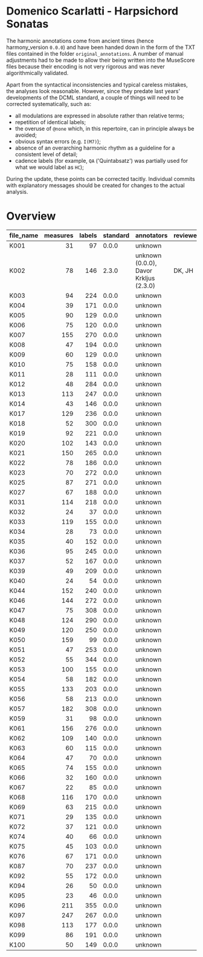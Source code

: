 # Domenico Scarlatti - Harpsichord Sonatas

The harmonic annotations come from ancient times (hence harmony_version `0.0.0`)
and have been handed down in the form of the TXT files contained in the folder
`original_annotations`. A number of manual adjustments had to be made to allow
their being written into the MuseScore files because their encoding is not very
rigorous and was never algorithmically validated.

Apart from the syntactical inconsistencies and typical careless mistakes, the
analyses look reasonable. However, since they predate last years' developments
of the DCML standard, a couple of things will need to be corrected systematically,
such as:

* all modulations are expressed in absolute rather than relative terms;
* repetition of identical labels;
* the overuse of `@none` which, in this repertoire, can in principle always be avoided;
* obvious syntax errors (e.g. `I(M7)`);
* absence of an overarching harmonic rhythm as a guideline for a consistent level of detail;
* cadence labels (for example, `QA` ('Quintabsatz') was partially used for what we would
  label as `HC`);

During the update, these points can be corrected tacitly. Individual commits with
explanatory messages should be created for changes to the actual analysis.
 


# Overview
|file_name|measures|labels|standard|              annotators              |reviewers|
|---------|-------:|-----:|--------|--------------------------------------|---------|
|K001     |      31|    97|0.0.0   |unknown                               |         |
|K002     |      78|   146|2.3.0   |unknown (0.0.0), Davor Krkljus (2.3.0)|DK, JH   |
|K003     |      94|   224|0.0.0   |unknown                               |         |
|K004     |      39|   171|0.0.0   |unknown                               |         |
|K005     |      90|   129|0.0.0   |unknown                               |         |
|K006     |      75|   120|0.0.0   |unknown                               |         |
|K007     |     155|   270|0.0.0   |unknown                               |         |
|K008     |      47|   194|0.0.0   |unknown                               |         |
|K009     |      60|   129|0.0.0   |unknown                               |         |
|K010     |      75|   158|0.0.0   |unknown                               |         |
|K011     |      28|   111|0.0.0   |unknown                               |         |
|K012     |      48|   284|0.0.0   |unknown                               |         |
|K013     |     113|   247|0.0.0   |unknown                               |         |
|K014     |      43|   146|0.0.0   |unknown                               |         |
|K017     |     129|   236|0.0.0   |unknown                               |         |
|K018     |      52|   300|0.0.0   |unknown                               |         |
|K019     |      92|   221|0.0.0   |unknown                               |         |
|K020     |     102|   143|0.0.0   |unknown                               |         |
|K021     |     150|   265|0.0.0   |unknown                               |         |
|K022     |      78|   186|0.0.0   |unknown                               |         |
|K023     |      70|   272|0.0.0   |unknown                               |         |
|K025     |      87|   271|0.0.0   |unknown                               |         |
|K027     |      67|   188|0.0.0   |unknown                               |         |
|K031     |     114|   218|0.0.0   |unknown                               |         |
|K032     |      24|    37|0.0.0   |unknown                               |         |
|K033     |     119|   155|0.0.0   |unknown                               |         |
|K034     |      28|    73|0.0.0   |unknown                               |         |
|K035     |      40|   152|0.0.0   |unknown                               |         |
|K036     |      95|   245|0.0.0   |unknown                               |         |
|K037     |      52|   167|0.0.0   |unknown                               |         |
|K039     |      49|   209|0.0.0   |unknown                               |         |
|K040     |      24|    54|0.0.0   |unknown                               |         |
|K044     |     152|   240|0.0.0   |unknown                               |         |
|K046     |     144|   272|0.0.0   |unknown                               |         |
|K047     |      75|   308|0.0.0   |unknown                               |         |
|K048     |     124|   290|0.0.0   |unknown                               |         |
|K049     |     120|   250|0.0.0   |unknown                               |         |
|K050     |     159|    99|0.0.0   |unknown                               |         |
|K051     |      47|   253|0.0.0   |unknown                               |         |
|K052     |      55|   344|0.0.0   |unknown                               |         |
|K053     |     100|   155|0.0.0   |unknown                               |         |
|K054     |      58|   182|0.0.0   |unknown                               |         |
|K055     |     133|   203|0.0.0   |unknown                               |         |
|K056     |      58|   213|0.0.0   |unknown                               |         |
|K057     |     182|   308|0.0.0   |unknown                               |         |
|K059     |      31|    98|0.0.0   |unknown                               |         |
|K061     |     156|   276|0.0.0   |unknown                               |         |
|K062     |     109|   140|0.0.0   |unknown                               |         |
|K063     |      60|   115|0.0.0   |unknown                               |         |
|K064     |      47|    70|0.0.0   |unknown                               |         |
|K065     |      74|   155|0.0.0   |unknown                               |         |
|K066     |      32|   160|0.0.0   |unknown                               |         |
|K067     |      22|    85|0.0.0   |unknown                               |         |
|K068     |     116|   170|0.0.0   |unknown                               |         |
|K069     |      63|   215|0.0.0   |unknown                               |         |
|K071     |      29|   135|0.0.0   |unknown                               |         |
|K072     |      37|   121|0.0.0   |unknown                               |         |
|K074     |      40|    66|0.0.0   |unknown                               |         |
|K075     |      45|   103|0.0.0   |unknown                               |         |
|K076     |      67|   171|0.0.0   |unknown                               |         |
|K087     |      70|   237|0.0.0   |unknown                               |         |
|K092     |      55|   172|0.0.0   |unknown                               |         |
|K094     |      26|    50|0.0.0   |unknown                               |         |
|K095     |      23|    46|0.0.0   |unknown                               |         |
|K096     |     211|   355|0.0.0   |unknown                               |         |
|K097     |     247|   267|0.0.0   |unknown                               |         |
|K098     |     113|   177|0.0.0   |unknown                               |         |
|K099     |      86|   191|0.0.0   |unknown                               |         |
|K100     |      50|   149|0.0.0   |unknown                               |         |
